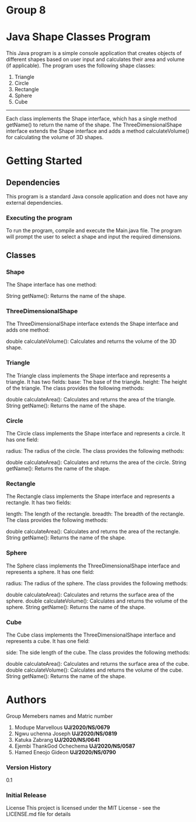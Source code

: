 # Group 8

# Java Shape Classes Program
This Java program is a simple console application that creates objects of different shapes based on user input and calculates their area and volume (if applicable). The program uses the following shape classes:

1. Triangle
2. Circle
3. Rectangle
4. Sphere
5. Cube
 ----
Each class implements the Shape interface, which has a single method getName() to return the name of the shape. The ThreeDimensionalShape interface extends the Shape interface and adds a method calculateVolume() for calculating the volume of 3D shapes.

# Getting Started
## Dependencies
This program is a standard Java console application and does not have any external dependencies.

### Executing the program
To run the program, compile and execute the Main.java file. The program will prompt the user to select a shape and input the required dimensions.

## Classes
### Shape
The Shape interface has one method:

String getName(): Returns the name of the shape.
### ThreeDimensionalShape
The ThreeDimensionalShape interface extends the Shape interface and adds one method:

double calculateVolume(): Calculates and returns the volume of the 3D shape.
### Triangle
The Triangle class implements the Shape interface and represents a triangle. It has two fields:
base: The base of the triangle.
height: The height of the triangle.
The class provides the following methods:

double calculateArea(): Calculates and returns the area of the triangle.
String getName(): Returns the name of the shape.
### Circle
The Circle class implements the Shape interface and represents a circle. It has one field:

radius: The radius of the circle.
The class provides the following methods:

double calculateArea(): Calculates and returns the area of the circle.
String getName(): Returns the name of the shape.
### Rectangle
The Rectangle class implements the Shape interface and represents a rectangle. It has two fields:

length: The length of the rectangle.
breadth: The breadth of the rectangle.
The class provides the following methods:

double calculateArea(): Calculates and returns the area of the rectangle.
String getName(): Returns the name of the shape.
### Sphere
The Sphere class implements the ThreeDimensionalShape interface and represents a sphere. It has one field:

radius: The radius of the sphere.
The class provides the following methods:

double calculateArea(): Calculates and returns the surface area of the sphere.
double calculateVolume(): Calculates and returns the volume of the sphere.
String getName(): Returns the name of the shape.
### Cube
The Cube class implements the ThreeDimensionalShape interface and represents a cube. It has one field:

side: The side length of the cube.
The class provides the following methods:

double calculateArea(): Calculates and returns the surface area of the cube.
double calculateVolume(): Calculates and returns the volume of the cube.
String getName(): Returns the name of the shape.
# Authors
Group Memebers names and Matric number 
1. Modupe Marvellous **UJ/2020/NS/0679**
2. Ngwu uchenna Joseph **UJ/2020/NS/0819** 
3. Katuka Zabrang **UJ/2020/NS/0641** 
4. Ejembi ThankGod Ochechema **UJ/2020/NS/0587** 
5. Hamed Eneojo Gideon **UJ/2020/NS/0790**

### Version History
0.1
### Initial Release
License
This project is licensed under the MIT License - see the LICENSE.md file for details
